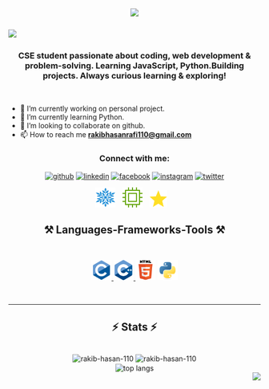 <h1 align="center">
    <img src="https://readme-typing-svg.herokuapp.com/?font=Righteous&size=35&center=true&vCenter=true&width=500&height=70&duration=4000&lines=Hi+There!+👋;+I'm+Rakib+Hasan!;" />
</h1>

![](https://media.licdn.com/dms/image/v2/D5616AQHngVBiOtsCcg/profile-displaybackgroundimage-shrink_350_1400/profile-displaybackgroundimage-shrink_350_1400/0/1726059825028?e=1731542400&v=beta&t=3mEYoUoOm9rLbuI89KFPgs-_VJTXfODrfLGsa3Jo0F4)

<h3 align="center">CSE student passionate about coding, web development & problem-solving. Learning JavaScript, Python.Building projects. Always curious learning & exploring!</h3>

<br/>

- 🔭 I’m currently working on personal project. 
- 🌱 I’m currently learning Python. 
- 👯 I’m looking to collaborate on github. 
- 📫 How to reach me **rakibhasanrafi110@gmail.com**

<h3 align="center">Connect with me:</h3>
<div align="center">
  
[<img src='https://cdn.jsdelivr.net/npm/simple-icons@3.0.1/icons/github.svg' alt='github' height='40'>](https://github.com/https://github.com/Rakib-Hasan-110)  [<img src='https://cdn.jsdelivr.net/npm/simple-icons@3.0.1/icons/linkedin.svg' alt='linkedin' height='40'>](https://www.linkedin.com/in/https://www.linkedin.com/in/rakib-hasan110//)  [<img src='https://cdn.jsdelivr.net/npm/simple-icons@3.0.1/icons/facebook.svg' alt='facebook' height='40'>](https://www.facebook.com/https://www.facebook.com/profile.php?id=100084696995566)  [<img src='https://cdn.jsdelivr.net/npm/simple-icons@3.0.1/icons/instagram.svg' alt='instagram' height='40'>](https://www.instagram.com/https://www.instagram.com/rakib_110_hasan_official//)  [<img src='https://cdn.jsdelivr.net/npm/simple-icons@3.0.1/icons/twitter.svg' alt='twitter' height='40'>](https://twitter.com/https://x.com/110Rakib_Hasan)  

</div>

<div align="center">
    
<a href='https://archiveprogram.github.com/'><img src='https://raw.githubusercontent.com/acervenky/animated-github-badges/master/assets/acbadge.gif' width='40' height='40'></a> <a href='https://docs.github.com/en/developers'><img src='https://raw.githubusercontent.com/acervenky/animated-github-badges/master/assets/devbadge.gif' width='40' height='40'></a> <a href='https://stars.github.com/'><img src='https://raw.githubusercontent.com/acervenky/animated-github-badges/master/assets/starbadge.gif' width='35' height='35'></a>  
</div>
<h2 align="center">⚒️ Languages-Frameworks-Tools ⚒️</h2>
<br/>
<div align="center">
    <p align="center"> <a href="https://www.cprogramming.com/" target="_blank" rel="noreferrer"> <img src="https://raw.githubusercontent.com/devicons/devicon/master/icons/c/c-original.svg" alt="c" width="40" height="40"/> </a> <a href="https://www.w3schools.com/cpp/" target="_blank" rel="noreferrer"> <img src="https://raw.githubusercontent.com/devicons/devicon/master/icons/cplusplus/cplusplus-original.svg" alt="cplusplus" width="40" height="40"/> </a> <a href="https://www.w3.org/html/" target="_blank" rel="noreferrer"> <img src="https://raw.githubusercontent.com/devicons/devicon/master/icons/html5/html5-original-wordmark.svg" alt="html5" width="40" height="40"/></a> <a href="https://www.python.org" target="_blank" rel="noreferrer"> <img src="https://raw.githubusercontent.com/devicons/devicon/master/icons/python/python-original.svg" alt="python" width="40" height="40"/> </a> </p>
</div>

<br/>
<hr/>
<h2 align="center">⚡ Stats ⚡</h2>
<br>
<div align=center>
  <img width=390 src=src="https://github-readme-stats.vercel.app/api/top-langs?username=rakib-hasan-110&show_icons=true&locale=en&layout=compact" alt="rakib-hasan-110" />
  <img width=390 src="https://github-readme-streak-stats.herokuapp.com/?user=rakib-hasan-110&" alt="rakib-hasan-110" />
  <br/>
  <img width=325 align="center" src=https://github-readme-stats.vercel.app/api/top-langs?username=rakib-hasan-110&show_icons=true&locale=en&layout=compact&theme=react&border_radius=10&size_weight=0.5&count_weight=0.5&exclude_repo=github-readme-stats" alt="top langs" />
</div>


<img align="right" src="https://visitor-badge.laobi.icu/badge?page_id=rakib-hasan-110.rakib-hasan-110" />
